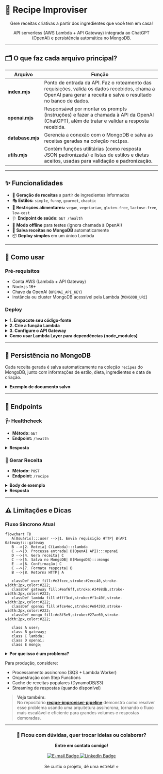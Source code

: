 # 🥘 Recipe Improviser


<div align="center">

Gere receitas criativas a partir dos ingredientes que você tem em casa!

API serverless (AWS Lambda + API Gateway) integrada ao ChatGPT (OpenAI) e persistência automática no MongoDB.

</div>

---

## 🗂️ O que faz cada arquivo principal?

| Arquivo        | Função |
| -------------- | ------ |
| **index.mjs**  | Ponto de entrada da API. Faz o roteamento das requisições, valida os dados recebidos, chama a OpenAI para gerar a receita e salva o resultado no banco de dados. |
| **openai.mjs** | Responsável por montar os prompts (instruções) e fazer a chamada à API da OpenAI (ChatGPT), além de tratar e validar a resposta recebida. |
| **database.mjs** | Gerencia a conexão com o MongoDB e salva as receitas geradas na coleção `recipes`. |
| **utils.mjs**  | Contém funções utilitárias (como resposta JSON padronizada) e listas de estilos e dietas aceitos, usadas para validação e padronização. |

---

## ✨ Funcionalidades

- 🍳 <b>Geração de receitas</b> a partir de ingredientes informados
- 🎭 <b>Estilos:</b> <code>simple</code>, <code>funny</code>, <code>gourmet</code>, <code>chaotic</code>
- 🥦 <b>Restrições alimentares:</b> <code>vegan</code>, <code>vegetarian</code>, <code>gluten-free</code>, <code>lactose-free</code>, <code>low-cost</code>
- 🩺 <b>Endpoint de saúde:</b> <code>GET /health</code>
- 🧪 <b>Modo offline</b> para testes (ignora chamada à OpenAI)
- 💾 <b>Salva receitas no MongoDB</b> automaticamente
- 📦 <b>Deploy simples</b> em um único Lambda

---

## 🚀 Como usar

### Pré-requisitos

- Conta AWS (Lambda + API Gateway)
- Node.js 18+
- Chave da OpenAI (`OPENAI_API_KEY`)
- Instância ou cluster MongoDB acessível pela Lambda (`MONGODB_URI`)

### Deploy

<details>
<summary><b>1. Empacote seu código-fonte</b></summary>

Inclua apenas os arquivos `.mjs` e `package.json` (NÃO inclua `node_modules` se for usar Lambda Layer):

<b>Windows (PowerShell):</b>

```powershell
Compress-Archive -Path index.mjs,openai.mjs,utils.mjs,database.mjs,package.json -DestinationPath function.zip -Force
```

<b>macOS/Linux:</b>

```bash
zip -r function.zip index.mjs openai.mjs utils.mjs database.mjs package.json
```
</details>

<details>
<summary><b>2. Crie a função Lambda</b></summary>

1. Acesse o <a href="https://console.aws.amazon.com/lambda/" target="_blank"><b>Console AWS Lambda</b></a>
2. Clique em "Create function" → "Author from scratch":
   - Runtime: Node.js 22.x
   - Nome: <code>recipe-improviser</code>
3. Upload do pacote:
   - Selecione "Upload from" → ".zip file"
   - Escolha o arquivo <code>function.zip</code> criado anteriormente
4. Configurar variáveis de ambiente:
   - <code>OPENAI_API_KEY</code>: sua chave da OpenAI
   - <code>MONGODB_URI</code>: string de conexão do seu MongoDB Atlas ou instância
   - (Opcional) <code>MONGODB_DB</code>: nome do banco (default: <code>recipeimproviser</code>)
   - (Opcional) <code>SKIP_OPENAI</code>: <code>1</code> para modo de teste
</details>


<details>
<summary><b>3. Configure o API Gateway</b></summary>

1. Na função Lambda criada:
   - Clique em <b>Add trigger</b>
2. Selecione <b>API Gateway</b>:
   - <b>Tipo:</b> HTTP API
   - <b>Segurança:</b> Open (para desenvolvimento)
3. <b>Configurar rotas:</b>
   - <code>GET /health</code> (healthcheck)
   - <code>POST /recipe</code> (endpoint principal)
4. Após criação:
   - Anote a <b>URL de invocação</b> (ex: <code>https://[id].execute-api.[region].amazonaws.com</code>)
</details>

<details>
<summary><b>Como usar Lambda Layer para dependências (node_modules)</b></summary>

<b>1. Crie a pasta do layer:</b>

```powershell
mkdir nodejs
Copy-Item -Recurse -Force .\node_modules .\nodejs\
Copy-Item -Force .\package.json .\nodejs\
```

<b>2. Compacte a pasta nodejs:</b>

```powershell
Compress-Archive -Path .\nodejs\* -DestinationPath layer.zip -Force
```

<b>3. No console AWS Lambda:</b>
   - Vá em "Layers" > "Create layer"
   - Faça upload do <code>layer.zip</code>
   - Escolha o runtime Node.js 18.x ou superior
<b>4. Anexe o layer à sua função Lambda</b>
<b>5. No deploy da função, NÃO inclua node_modules</b> (apenas seus arquivos .mjs e package.json)

Assim, sua função Lambda usará as dependências do layer, mantendo o deploy enxuto e rápido!
</details>


---

## 💾 Persistência no MongoDB

Cada receita gerada é salva automaticamente na coleção <code>recipes</code> do MongoDB, junto com informações de estilo, dieta, ingredientes e data de criação.

<details>
<summary><b>Exemplo de documento salvo</b></summary>

```json
{
  "title": "Macarrão ao Molho de Tomate e Queijo",
  "servings": 2,
  "time_minutes": 25,
  "ingredients_used": ["200g de macarrão", ...],
  "steps": ["1. Cozinhe o macarrão...", ...],
  "tips": ["Para um toque especial..."],
  "warnings": ["Certifique-se de..."],
  "style": "gourmet",
  "diet": "vegetarian",
  "requested_ingredients": ["tomate", "queijo", "macarrão"],
  "createdAt": "2025-09-10T19:00:00.000Z"
}
```
</details>


---

## 📡 Endpoints

### 🩺 Healthcheck

- <b>Método:</b> <code>GET</code>
- <b>Endpoint:</b> <code>/health</code>

<details>
<summary><b>Resposta</b></summary>

```json
{ "ok": true }
```
</details>

### 🍲 Gerar Receita

- <b>Método:</b> <code>POST</code>
- <b>Endpoint:</b> <code>/recipe</code>

<details>
<summary><b>Body de exemplo</b></summary>

```json
{
   "ingredients": ["tomate", "queijo", "macarrão"],
   "servings": 2,
   "style": "gourmet",
   "diet": "vegetarian"
}
```
</details>

<details>
<summary><b>Resposta</b></summary>

```json
{
   "title": "Macarrão ao Molho de Tomate e Queijo",
   "servings": 2,
   "time_minutes": 25,
   "ingredients_used": [
      "200g de macarrão",
      "2 tomates maduros",
      "100g de queijo (pode ser muçarela ou queijo parmesão)"
   ],
   "steps": [
      "1. Cozinhe o macarrão em água salgada fervente até ficar al dente...",
      "...etc"
   ],
   "tips": [
      "Para um toque especial, adicione manjericão fresco ou orégano ao molho."
   ],
   "warnings": [
      "Certifique-se de cozinhar o macarrão até que esteja completamente cozido."
   ]
}
```
</details>

<hr/>

## ⚠️ Limitações e Dicas

### Fluxo Síncrono Atual

```mermaid
flowchart TD
   A[Usuário]:::user -->|1. Envia requisição HTTP| B(API Gateway):::gateway
   B -->|2. Roteia| C(Lambda):::lambda
   C -->|3. Processa entrada| D(OpenAI API):::openai
   D -->|4. Gera receita| C
   C -->|5. Salva no MongoDB| E(MongoDB):::mongo
   E -->|6. Confirmação| C
   C -->|7. Formata resposta| B
   B -->|8. Retorna HTTP| A

   classDef user fill:#e3fcec,stroke:#2ecc40,stroke-width:2px,color:#222;
   classDef gateway fill:#eaf6ff,stroke:#3498db,stroke-width:2px,color:#222;
   classDef lambda fill:#fff3cd,stroke:#f1c40f,stroke-width:2px,color:#222;
   classDef openai fill:#fce4ec,stroke:#e84393,stroke-width:2px,color:#222;
   classDef mongo fill:#e8f5e9,stroke:#27ae60,stroke-width:2px,color:#222;

   class A user;
   class B gateway;
   class C lambda;
   class D openai;
   class E mongo;
```

<details>
<summary><b>Por que isso é um problema?</b></summary>

- A função Lambda fica <b>bloqueada</b> esperando a resposta do ChatGPT <b>e do MongoDB</b> (média ~7,5s ou mais).
- Isso aumenta o <b>custo</b> (Lambda cobra por duração) e o <b>tempo de espera</b> do usuário.
- Para grandes volumes, pode causar lentidão e esgotar recursos.

</details>

Para produção, considere:
- Processamento assíncrono (SQS + Lambda Worker)
- Orquestração com Step Functions
- Cache de receitas populares (DynamoDB/S3)
- Streaming de respostas (quando disponível)

> <b>Veja também:</b><br>
> No repositório <a href="https://github.com/nathalia-acordi/recipe-improviser-pipeline/" target="_blank"><b>recipe-improviser-pipeline</b></a> demonstro como resolver esse problema usando uma arquitetura assíncrona, tornando o fluxo mais escalável e eficiente para grandes volumes e respostas demoradas.

<hr>
<div align="center">
   <h3>💬 Ficou com dúvidas, quer trocar ideias ou colaborar?</h3>
   <b>Entre em contato comigo!</b><br><br>
   <a href="mailto:nathaliaccord@gmail.com" target="_blank">
      <img src="https://img.shields.io/badge/E--mail-nathaliaccord@gmail.com-D14836?style=for-the-badge&logo=gmail&logoColor=white" alt="E-mail Badge"/>
   </a>
   <a href="https://www.linkedin.com/in/nath%C3%A1lia-acordi-0a564b223/" target="_blank">
      <img src="https://img.shields.io/badge/LinkedIn-Nathália%20Acordi-0A66C2?style=for-the-badge&logo=linkedin&logoColor=white" alt="LinkedIn Badge"/>
   </a>
   <br><br>
   Se curtiu o projeto, dê uma estrela! ⭐
</div>
</hr>
